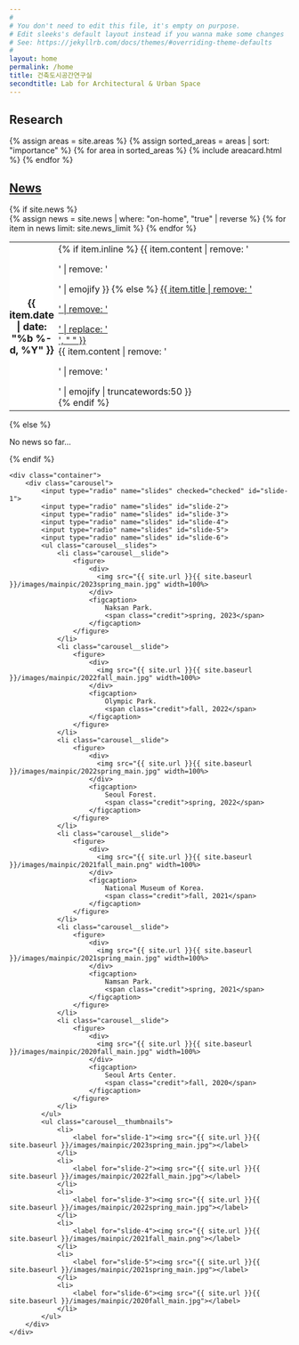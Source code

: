 ```yaml
---
#
# You don't need to edit this file, it's empty on purpose.
# Edit sleeks's default layout instead if you wanna make some changes
# See: https://jekyllrb.com/docs/themes/#overriding-theme-defaults
#
layout: home
permalink: /home
title: 건축도시공간연구실
secondtitle: Lab for Architectural & Urban Space
---
```


## Research
<div class="container">
    <div class="post-list" itemscope="" itemtype="http://schema.org/Blog">
    {% assign areas = site.areas %} 
    {% assign sorted_areas = areas | sort: "importance" %} 
    {% for area in sorted_areas %}
    {% include areacard.html %}
    {% endfor %}
    <!-- {% include pagination.html %} -->
    </div>
</div>

<style>
    table th {
        font-size:1.1rem;
        font-weight:bold;
        border: 0px;
        padding : 0px;
        width: 10%;
        background-color : #ffffff;
    }
    thead {
        border: 0px;
    }
    .summary {
      font-size: 1rem;
      font-weight: normal;
    }
</style>


<div class="news">
  <a href="/news"><h2>News</h2></a>
  {% if site.news  %}
    <div class="table-responsive">
      <table class="table table-sm table-borderless">
      {% assign news = site.news | where: "on-home", "true" | reverse %}
      {% for item in news limit: site.news_limit %}
        <tr>
          <th scope="row">{{ item.date | date: "%b %-d, %Y" }}</th>
          <td>
            {% if item.inline %}
              {{ item.content | remove: '<p>' | remove: '</p>' | emojify }}
            {% else %}
              <a class="news-title" href="{{ item.permalink | relative_url }}">{{ item.title | remove: '<p>' | remove: '</p>' | replace: '<br/>', " " }}</a><br/>
              <div class="summary">
              {{ item.content | remove: '<p>' | remove: '</p>' | emojify | truncatewords:50 }}
              </div>
            {% endif %}
          </td>
        </tr>
      {% endfor %}
      </table>
    </div>


    
  {% else %}
    <p>No news so far...</p>
  {% endif %}
</div>



    <div class="container">
        <div class="carousel">
            <input type="radio" name="slides" checked="checked" id="slide-1">
            <input type="radio" name="slides" id="slide-2">
            <input type="radio" name="slides" id="slide-3">
            <input type="radio" name="slides" id="slide-4">
            <input type="radio" name="slides" id="slide-5">
            <input type="radio" name="slides" id="slide-6">
            <ul class="carousel__slides">
                <li class="carousel__slide">
                    <figure>
                        <div>
                          <img src="{{ site.url }}{{ site.baseurl }}/images/mainpic/2023spring_main.jpg" width=100%>
                        </div>
                        <figcaption>
                            Naksan Park.
                            <span class="credit">spring, 2023</span>
                        </figcaption>
                    </figure>
                </li>
                <li class="carousel__slide">
                    <figure>
                        <div>
                          <img src="{{ site.url }}{{ site.baseurl }}/images/mainpic/2022fall_main.jpg" width=100%>
                        </div>
                        <figcaption>
                            Olympic Park.
                            <span class="credit">fall, 2022</span>                            
                        </figcaption>
                    </figure>
                </li>
                <li class="carousel__slide">
                    <figure>
                        <div>
                          <img src="{{ site.url }}{{ site.baseurl }}/images/mainpic/2022spring_main.jpg" width=100%>
                        </div>
                        <figcaption>
                            Seoul Forest.
                            <span class="credit">spring, 2022</span>                            
                        </figcaption>
                    </figure>
                </li>
                <li class="carousel__slide">
                    <figure>
                        <div>
                          <img src="{{ site.url }}{{ site.baseurl }}/images/mainpic/2021fall_main.png" width=100%>
                        </div>
                        <figcaption>
                            National Museum of Korea.
                            <span class="credit">fall, 2021</span>                            
                        </figcaption>
                    </figure>
                </li>
                <li class="carousel__slide">
                    <figure>
                        <div>
                          <img src="{{ site.url }}{{ site.baseurl }}/images/mainpic/2021spring_main.jpg" width=100%>
                        </div>
                        <figcaption>
                            Namsan Park.
                            <span class="credit">spring, 2021</span>                            
                        </figcaption>
                    </figure>
                </li>
                <li class="carousel__slide">
                    <figure>
                        <div>
                          <img src="{{ site.url }}{{ site.baseurl }}/images/mainpic/2020fall_main.jpg" width=100%>
                        </div>
                        <figcaption>
                            Seoul Arts Center.
                            <span class="credit">fall, 2020</span>                            
                        </figcaption>
                    </figure>
                </li>
            </ul>    
            <ul class="carousel__thumbnails">
                <li>
                    <label for="slide-1"><img src="{{ site.url }}{{ site.baseurl }}/images/mainpic/2023spring_main.jpg"></label>
                </li>
                <li>
                    <label for="slide-2"><img src="{{ site.url }}{{ site.baseurl }}/images/mainpic/2022fall_main.jpg"></label>
                </li>
                <li>
                    <label for="slide-3"><img src="{{ site.url }}{{ site.baseurl }}/images/mainpic/2022spring_main.jpg"></label>
                </li>
                <li>
                    <label for="slide-4"><img src="{{ site.url }}{{ site.baseurl }}/images/mainpic/2021fall_main.png"></label>
                </li>
                <li>
                    <label for="slide-5"><img src="{{ site.url }}{{ site.baseurl }}/images/mainpic/2021spring_main.jpg"></label>
                </li>
                <li>
                    <label for="slide-6"><img src="{{ site.url }}{{ site.baseurl }}/images/mainpic/2020fall_main.jpg"></label>
                </li>
            </ul>
        </div>
    </div>
